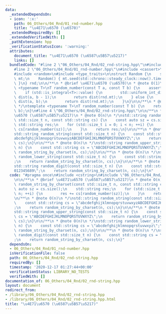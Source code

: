 ```yaml
---
data:
  _extendedDependsOn:
  - icon: ':x:'
    path: 06_Others/04_Rnd/01_rnd-number.hpp
    title: "\u4E71\u6570 (\u6570)"
  _extendedRequiredBy: []
  _extendedVerifiedWith: []
  _pathExtension: hpp
  _verificationStatusIcon: ':warning:'
  attributes:
    document_title: "\u4E71\u6570 (\u6587\u5B57\u5217)"
    links: []
  bundledCode: "#line 2 \"06_Others/04_Rnd/02_rnd-string.hpp\"\n#include <cstring>\n\
    #line 2 \"06_Others/04_Rnd/01_rnd-number.hpp\"\n#include <cassert>\n#include <chrono>\n\
    #include <random>\n#include <type_traits>\n\nstruct Random {\n    std::mt19937_64\
    \ mt;\n    Random() { mt.seed(std::chrono::steady_clock::now().time_since_epoch().count());\
    \ }\n} rnd;\n\n/**\n * @brief \u4E71\u6570 (\u6570)\n * @note O(1)\n */\ntemplate\
    \ <typename T>\nT random_number(const T a, const T b) {\n    assert(a < b);\n\
    \    if (std::is_integral<T>::value) {\n        std::uniform_int_distribution<T>\
    \ dist(a, b - 1);\n        return dist(rnd.mt);\n    } else {\n        std::uniform_real_distribution<>\
    \ dist(a, b);\n        return dist(rnd.mt);\n    }\n}\n\n/**\n * @note O(1)\n\
    \ */\ntemplate <typename T>\nT random_number(const T b) {\n    return random_number(T(0),\
    \ b);\n}\n#line 4 \"06_Others/04_Rnd/02_rnd-string.hpp\"\n\n/**\n * @brief \u4E71\
    \u6570 (\u6587\u5B57\u5217)\n * @note O(n)\n */\nstd::string random_string_by_charset(const\
    \ std::size_t n, const std::string cs) {\n    const auto sz = cs.size();\n   \
    \ std::string res;\n    for (std::size_t i = 0; i < n; ++i) {\n        res +=\
    \ cs[random_number(sz)];\n    }\n    return res;\n}\n\n/**\n * @note O(n)\n */\n\
    std::string random_string(const std::size_t n) {\n    const std::string cs = \"\
    abcdefghijklmnopqrstuvwxyzABCDEFGHIJKLMNOPQRSTUVWXYZ\";\n    return random_string_by_charset(n,\
    \ cs);\n}\n\n/**\n * @note O(n)\n */\nstd::string random_upper_string(const std::size_t\
    \ n) {\n    const std::string cs = \"ABCDEFGHIJKLMNOPQRSTUVWXYZ\";\n    return\
    \ random_string_by_charset(n, cs);\n}\n\n/**\n * @note O(n)\n */\nstd::string\
    \ random_lower_string(const std::size_t n) {\n    const std::string cs = \"abcdefghijklmnopqrstuvwxyz\"\
    ;\n    return random_string_by_charset(n, cs);\n}\n\n/**\n * @note O(n)\n */\n\
    std::string random_digit(const std::size_t n) {\n    const std::string cs = \"\
    012345689\";\n    return random_string_by_charset(n, cs);\n}\n"
  code: "#pragma once\n#include <cstring>\n#include \"06_Others/04_Rnd/01_rnd-number.hpp\"\
    \n\n/**\n * @brief \u4E71\u6570 (\u6587\u5B57\u5217)\n * @note O(n)\n */\nstd::string\
    \ random_string_by_charset(const std::size_t n, const std::string cs) {\n    const\
    \ auto sz = cs.size();\n    std::string res;\n    for (std::size_t i = 0; i <\
    \ n; ++i) {\n        res += cs[random_number(sz)];\n    }\n    return res;\n}\n\
    \n/**\n * @note O(n)\n */\nstd::string random_string(const std::size_t n) {\n\
    \    const std::string cs = \"abcdefghijklmnopqrstuvwxyzABCDEFGHIJKLMNOPQRSTUVWXYZ\"\
    ;\n    return random_string_by_charset(n, cs);\n}\n\n/**\n * @note O(n)\n */\n\
    std::string random_upper_string(const std::size_t n) {\n    const std::string\
    \ cs = \"ABCDEFGHIJKLMNOPQRSTUVWXYZ\";\n    return random_string_by_charset(n,\
    \ cs);\n}\n\n/**\n * @note O(n)\n */\nstd::string random_lower_string(const std::size_t\
    \ n) {\n    const std::string cs = \"abcdefghijklmnopqrstuvwxyz\";\n    return\
    \ random_string_by_charset(n, cs);\n}\n\n/**\n * @note O(n)\n */\nstd::string\
    \ random_digit(const std::size_t n) {\n    const std::string cs = \"012345689\"\
    ;\n    return random_string_by_charset(n, cs);\n}"
  dependsOn:
  - 06_Others/04_Rnd/01_rnd-number.hpp
  isVerificationFile: false
  path: 06_Others/04_Rnd/02_rnd-string.hpp
  requiredBy: []
  timestamp: '2020-12-17 01:27:44+00:00'
  verificationStatus: LIBRARY_NO_TESTS
  verifiedWith: []
documentation_of: 06_Others/04_Rnd/02_rnd-string.hpp
layout: document
redirect_from:
- /library/06_Others/04_Rnd/02_rnd-string.hpp
- /library/06_Others/04_Rnd/02_rnd-string.hpp.html
title: "\u4E71\u6570 (\u6587\u5B57\u5217)"
---
```


